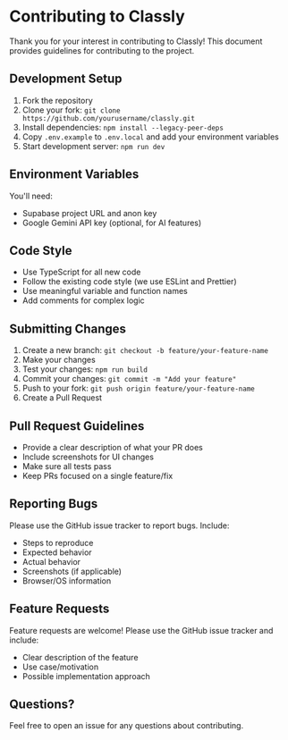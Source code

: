 # Contributing to Classly

Thank you for your interest in contributing to Classly! This document provides guidelines for contributing to the project.

## Development Setup

1. Fork the repository
2. Clone your fork: `git clone https://github.com/yourusername/classly.git`
3. Install dependencies: `npm install --legacy-peer-deps`
4. Copy `.env.example` to `.env.local` and add your environment variables
5. Start development server: `npm run dev`

## Environment Variables

You'll need:
- Supabase project URL and anon key
- Google Gemini API key (optional, for AI features)

## Code Style

- Use TypeScript for all new code
- Follow the existing code style (we use ESLint and Prettier)
- Use meaningful variable and function names
- Add comments for complex logic

## Submitting Changes

1. Create a new branch: `git checkout -b feature/your-feature-name`
2. Make your changes
3. Test your changes: `npm run build`
4. Commit your changes: `git commit -m "Add your feature"`
5. Push to your fork: `git push origin feature/your-feature-name`
6. Create a Pull Request

## Pull Request Guidelines

- Provide a clear description of what your PR does
- Include screenshots for UI changes
- Make sure all tests pass
- Keep PRs focused on a single feature/fix

## Reporting Bugs

Please use the GitHub issue tracker to report bugs. Include:
- Steps to reproduce
- Expected behavior
- Actual behavior
- Screenshots (if applicable)
- Browser/OS information

## Feature Requests

Feature requests are welcome! Please use the GitHub issue tracker and include:
- Clear description of the feature
- Use case/motivation
- Possible implementation approach

## Questions?

Feel free to open an issue for any questions about contributing.
